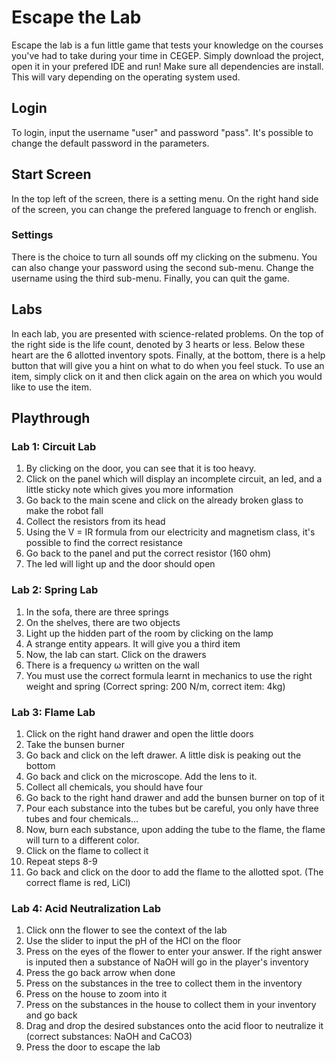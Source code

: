 # Escape the Lab
Escape the lab is a fun little game that tests your knowledge on the courses you've had to take during your time in CEGEP. Simply download the project, open it in your prefered IDE and run! Make sure all dependencies are install. This will vary depending on the operating system used.

## Login
To login, input the username "user" and password "pass". It's possible to change the default password in the parameters.

## Start Screen
In the top left of the screen, there is a setting menu. On the right hand side of the screen, you can change the prefered language to french or english.

### Settings
There is the choice to turn all sounds off my clicking on the submenu. You can also change your password using the second sub-menu. Change the username using the third sub-menu. Finally, you can quit the game.

## Labs
In each lab, you are presented with science-related problems. On the top of the right side is the life count, denoted by 3 hearts or less. Below these heart are the 6 allotted inventory spots. Finally, at the bottom, there is a help button that will give you a hint on what to do when you feel stuck.
To use an item, simply click on it and then click again on the area on which you would like to use the item.

## Playthrough
### Lab 1: Circuit Lab
1. By clicking on the door, you can see that it is too heavy.
2. Click on the panel which will display an incomplete circuit, an led, and a little sticky note which gives you more information
3. Go back to the main scene and click on the already broken glass to make the robot fall
4. Collect the resistors from its head
5. Using the V = IR formula from our electricity and magnetism class, it's possible to find the correct resistance
6. Go back to the panel and put the correct resistor (160 ohm)
7. The led will light up and the door should open

### Lab 2: Spring Lab
1. In the sofa, there are three springs
2. On the shelves, there are two objects
3. Light up the hidden part of the room by clicking on the lamp
4. A strange entity appears. It will give you a third item
5. Now, the lab can start. Click on the drawers
6. There is a frequency ω written on the wall
7. You must use the correct formula learnt in mechanics to use the right weight and spring (Correct spring: 200 N/m, correct item: 4kg)

### Lab 3: Flame Lab
1. Click on the right hand drawer and open the little doors
2. Take the bunsen burner
3. Go back and click on the left drawer. A little disk is peaking out the bottom
4. Go back and click on the microscope. Add the lens to it.
5. Collect all chemicals, you should have four
6. Go back to the right hand drawer and add the bunsen burner on top of it
7. Pour each substance into the tubes but be careful, you only have three tubes and four chemicals...
8. Now, burn each substance, upon adding the tube to the flame, the flame will turn to a different color.
9. Click on the flame to collect it
10. Repeat steps 8-9
11. Go back and click on the door to add the flame to the allotted spot. (The correct flame is red, LiCl)

### Lab 4: Acid Neutralization Lab
1. Click onn the flower to see the context of the lab
2. Use the slider to input the pH of the HCl on the floor
3. Press on the eyes of the flower to enter your answer. If the right answer is inputed then a substance of NaOH will go in the player's inventory
4. Press the go back arrow when done
5. Press on the substances in the tree to collect them in the inventory
6. Press on the house to zoom into it
7. Press on the substances in the house to collect them in your inventory and go back
8. Drag and drop the desired substances onto the acid floor to neutralize it (correct substances: NaOH and CaCO3)
9. Press the door to escape the lab
    

